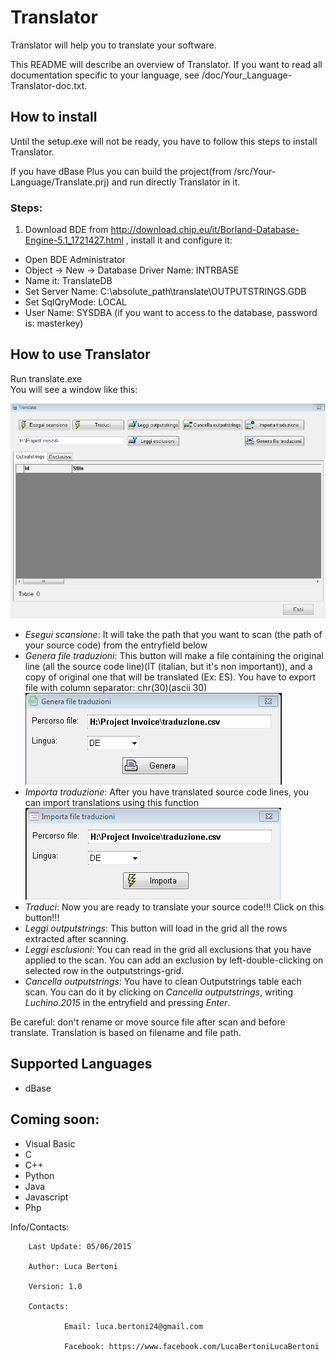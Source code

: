 # Translator

Translator will help you to translate your software.

This README will describe an overview of Translator. If you want to read all documentation specific to your language, see /doc/Your_Language-Translator-doc.txt.

## How to install

Until the setup.exe will not be ready, you have to follow this steps to install Translator.

If you have dBase Plus you can build the project(from /src/Your-Language/Translate.prj) and run directly Translator in it.

### Steps:  
1) Download BDE from http://download.chip.eu/it/Borland-Database-Engine-5.1_1721427.html , install it and configure it:  
  - Open BDE Administrator  
  - Object -> New -> Database Driver Name: INTRBASE  
  - Name it: TranslateDB  
  - Set Server Name: C:\absolute_path\translate\OUTPUTSTRINGS.GDB  
  - Set SqlQryMode: LOCAL  
  - User Name: SYSDBA (if you want to access to the database, password is: masterkey)

## How to use Translator  
Run translate.exe  
You will see a window like this:

  ![Main window](https://github.com/lucabertoni/Translator/blob/master/screenshot/main.PNG?raw=true)

  - *Esegui scansione*: It will take the path that you want to scan (the path of your source code) from the entryfield below  
  - *Genera file traduzioni*: This button will make a file containing the original line (all the source code line)(IT (italian, but it's non important)), and a copy of original one that will be translated (Ex: ES). You have to export file with column separator: chr(30)(ascii 30)  
    ![Export window](https://github.com/lucabertoni/Translator/blob/master/screenshot/export.PNG?raw=true)  
  - *Importa traduzione*: After you have translated source code lines, you can import translations using this function  
    ![Export window](https://github.com/lucabertoni/Translator/blob/master/screenshot/import.PNG?raw=true)  
  - *Traduci*: Now you are ready to translate your source code!!! Click on this button!!!  
  - *Leggi outputstrings*: This button will load in the grid all the rows extracted after scanning.  
  - *Leggi esclusioni*: You can read in the grid all exclusions that you have applied to the scan. You can add an exclusion by left-double-clicking on selected row in the outputstrings-grid.  
  - *Cancella outputstrings*: You have to clean Outputstrings table each scan. You can do it by clicking on *Cancella outputstrings*, writing *Luchino.2015* in the entryfield and pressing *Enter*.

Be careful: don't rename or move source file after scan and before translate. Translation is based on filename and file path.


## Supported Languages  
  - dBase

## Coming soon:  
  - Visual Basic  
  - C  
  - C++  
  - Python  
  - Java  
  - Javascript  
  - Php

Info/Contacts:

        Last Update: 05/06/2015

        Author: Luca Bertoni

        Version: 1.0

        Contacts:

                Email: luca.bertoni24@gmail.com

                Facebook: https://www.facebook.com/LucaBertoniLucaBertoni 
